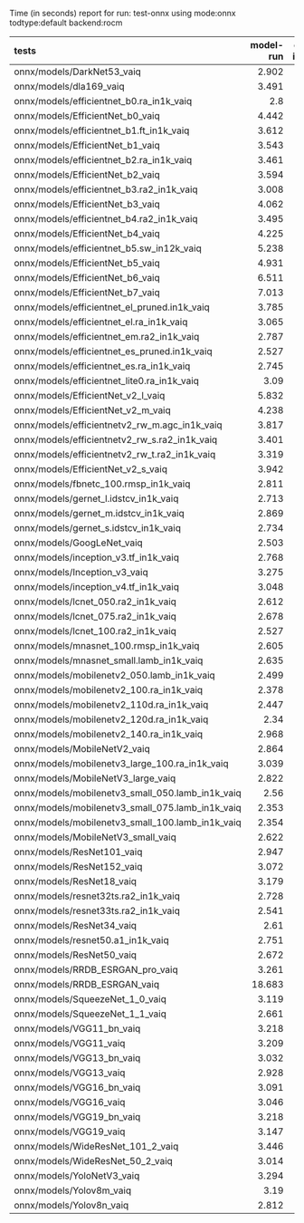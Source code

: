 Time (in seconds) report for run: test-onnx using mode:onnx todtype:default backend:rocm

| tests                                            |   model-run |   onnx-import |   torch-mlir |   iree-compile |   inference |
|:-------------------------------------------------|------------:|--------------:|-------------:|---------------:|------------:|
| onnx/models/DarkNet53_vaiq                       |       2.902 |         1.294 |            0 |          7.743 |       1.065 |
| onnx/models/dla169_vaiq                          |       3.491 |         0.91  |            0 |         13.681 |       1.065 |
| onnx/models/efficientnet_b0.ra_in1k_vaiq         |       2.8   |         0.494 |            0 |          6.121 |       0     |
| onnx/models/EfficientNet_b0_vaiq                 |       4.442 |         0.588 |            0 |         16.574 |       1.215 |
| onnx/models/efficientnet_b1.ft_in1k_vaiq         |       3.612 |         0     |            0 |          0     |       0     |
| onnx/models/EfficientNet_b1_vaiq                 |       3.543 |         0.715 |            0 |         22.788 |       1.229 |
| onnx/models/efficientnet_b2.ra_in1k_vaiq         |       3.461 |         0     |            0 |          0     |       0     |
| onnx/models/EfficientNet_b2_vaiq                 |       3.594 |         0.805 |            0 |         22.156 |       1.206 |
| onnx/models/efficientnet_b3.ra2_in1k_vaiq        |       3.008 |         0     |            0 |          0     |       0     |
| onnx/models/EfficientNet_b3_vaiq                 |       4.062 |         0.984 |            0 |         25.144 |       1.228 |
| onnx/models/efficientnet_b4.ra2_in1k_vaiq        |       3.495 |         0     |            0 |          0     |       0     |
| onnx/models/EfficientNet_b4_vaiq                 |       4.225 |         1.322 |            0 |         31.109 |       1.277 |
| onnx/models/efficientnet_b5.sw_in12k_vaiq        |       5.238 |         3.82  |            0 |         27.512 |       0     |
| onnx/models/EfficientNet_b5_vaiq                 |       4.931 |         1.855 |            0 |         33.906 |       1.39  |
| onnx/models/EfficientNet_b6_vaiq                 |       6.511 |         2.533 |            0 |         38.814 |       1.4   |
| onnx/models/EfficientNet_b7_vaiq                 |       7.013 |         3.421 |            0 |         46.561 |       1.552 |
| onnx/models/efficientnet_el_pruned.in1k_vaiq     |       3.785 |         0.476 |            0 |          5.901 |       1.064 |
| onnx/models/efficientnet_el.ra_in1k_vaiq         |       3.065 |         0.358 |            0 |          8.036 |       1.023 |
| onnx/models/efficientnet_em.ra2_in1k_vaiq        |       2.787 |         0.335 |            0 |          5.782 |       1.025 |
| onnx/models/efficientnet_es_pruned.in1k_vaiq     |       2.527 |         0.297 |            0 |          4.731 |       1.068 |
| onnx/models/efficientnet_es.ra_in1k_vaiq         |       2.745 |         0.413 |            0 |          5.014 |       1.118 |
| onnx/models/efficientnet_lite0.ra_in1k_vaiq      |       3.09  |         0.327 |            0 |          5.486 |       1.033 |
| onnx/models/EfficientNet_v2_l_vaiq               |       5.832 |         3.636 |            0 |         46.251 |       1.382 |
| onnx/models/EfficientNet_v2_m_vaiq               |       4.238 |         2.123 |            0 |         34.062 |       1.282 |
| onnx/models/efficientnetv2_rw_m.agc_in1k_vaiq    |       3.817 |         0     |            0 |          0     |       0     |
| onnx/models/efficientnetv2_rw_s.ra2_in1k_vaiq    |       3.401 |         0     |            0 |          0     |       0     |
| onnx/models/efficientnetv2_rw_t.ra2_in1k_vaiq    |       3.319 |         0.653 |            0 |         12.584 |       0     |
| onnx/models/EfficientNet_v2_s_vaiq               |       3.942 |         1.168 |            0 |         24.607 |       1.224 |
| onnx/models/fbnetc_100.rmsp_in1k_vaiq            |       2.811 |         0.351 |            0 |          6.889 |       1.121 |
| onnx/models/gernet_l.idstcv_in1k_vaiq            |       2.713 |         0.496 |            0 |          5.954 |       1.129 |
| onnx/models/gernet_m.idstcv_in1k_vaiq            |       2.869 |         0.431 |            0 |          4.442 |       1.124 |
| onnx/models/gernet_s.idstcv_in1k_vaiq            |       2.734 |         0.33  |            0 |          4.413 |       1.035 |
| onnx/models/GoogLeNet_vaiq                       |       2.503 |         0.435 |            0 |         11.983 |       1.08  |
| onnx/models/inception_v3.tf_in1k_vaiq            |       2.768 |         1.094 |            0 |         14.127 |       1.136 |
| onnx/models/Inception_v3_vaiq                    |       3.275 |         0.976 |            0 |         14.374 |       1.054 |
| onnx/models/inception_v4.tf_in1k_vaiq            |       3.048 |         1.795 |            0 |         17.993 |       1.187 |
| onnx/models/lcnet_050.ra2_in1k_vaiq              |       2.612 |         0.277 |            0 |          3.662 |       1.026 |
| onnx/models/lcnet_075.ra2_in1k_vaiq              |       2.678 |         0.294 |            0 |          4.177 |       1.195 |
| onnx/models/lcnet_100.ra2_in1k_vaiq              |       2.527 |         0.275 |            0 |          3.651 |       1.054 |
| onnx/models/mnasnet_100.rmsp_in1k_vaiq           |       2.605 |         0.314 |            0 |          5.863 |       1.101 |
| onnx/models/mnasnet_small.lamb_in1k_vaiq         |       2.635 |         0.303 |            0 |          4.524 |       0     |
| onnx/models/mobilenetv2_050.lamb_in1k_vaiq       |       2.499 |         0.271 |            0 |          5.257 |       0.988 |
| onnx/models/mobilenetv2_100.ra_in1k_vaiq         |       2.378 |         0.303 |            0 |          4.708 |       1.069 |
| onnx/models/mobilenetv2_110d.ra_in1k_vaiq        |       2.447 |         0.314 |            0 |          6.044 |       1.014 |
| onnx/models/mobilenetv2_120d.ra_in1k_vaiq        |       2.34  |         0.332 |            0 |          6.174 |       1.028 |
| onnx/models/mobilenetv2_140.ra_in1k_vaiq         |       2.968 |         0.316 |            0 |          4.728 |       1.023 |
| onnx/models/MobileNetV2_vaiq                     |       2.864 |         0.368 |            0 |          8.283 |       1.086 |
| onnx/models/mobilenetv3_large_100.ra_in1k_vaiq   |       3.039 |         0.353 |            0 |          5.114 |       0     |
| onnx/models/MobileNetV3_large_vaiq               |       2.822 |         0.408 |            0 |         11.724 |       1.051 |
| onnx/models/mobilenetv3_small_050.lamb_in1k_vaiq |       2.56  |         0.323 |            0 |          4.473 |       0     |
| onnx/models/mobilenetv3_small_075.lamb_in1k_vaiq |       2.353 |         0.436 |            0 |          4.452 |       0     |
| onnx/models/mobilenetv3_small_100.lamb_in1k_vaiq |       2.354 |         0.408 |            0 |          4.998 |       0     |
| onnx/models/MobileNetV3_small_vaiq               |       2.622 |         0.373 |            0 |         11.075 |       1.104 |
| onnx/models/ResNet101_vaiq                       |       2.947 |         1.469 |            0 |         11.796 |       1.05  |
| onnx/models/ResNet152_vaiq                       |       3.072 |         1.967 |            0 |         18.067 |       1.059 |
| onnx/models/ResNet18_vaiq                        |       3.179 |         0.552 |            0 |          3.821 |       0.975 |
| onnx/models/resnet32ts.ra2_in1k_vaiq             |       2.728 |         0     |            0 |          0     |       0     |
| onnx/models/resnet33ts.ra2_in1k_vaiq             |       2.541 |         0     |            0 |          0     |       0     |
| onnx/models/ResNet34_vaiq                        |       2.61  |         0.802 |            0 |          5.469 |       0.999 |
| onnx/models/resnet50.a1_in1k_vaiq                |       2.751 |         0.959 |            0 |          8.409 |       1.052 |
| onnx/models/ResNet50_vaiq                        |       2.672 |         0.942 |            0 |          7.356 |       1.062 |
| onnx/models/RRDB_ESRGAN_pro_vaiq                 |       3.261 |         0     |            0 |          0     |       0     |
| onnx/models/RRDB_ESRGAN_vaiq                     |      18.683 |         2.74  |            0 |         34.85  |      50.118 |
| onnx/models/SqueezeNet_1_0_vaiq                  |       3.119 |         0.259 |            0 |          5.322 |       1.033 |
| onnx/models/SqueezeNet_1_1_vaiq                  |       2.661 |         0.248 |            0 |          4.79  |       1.032 |
| onnx/models/VGG11_bn_vaiq                        |       3.218 |         3.109 |            0 |          4.623 |       1.064 |
| onnx/models/VGG11_vaiq                           |       3.209 |         2.982 |            0 |          4.755 |       1.042 |
| onnx/models/VGG13_bn_vaiq                        |       3.032 |         3.079 |            0 |          5.221 |       1.102 |
| onnx/models/VGG13_vaiq                           |       2.928 |         3.41  |            0 |          5.138 |       1.038 |
| onnx/models/VGG16_bn_vaiq                        |       3.091 |         3.276 |            0 |          5.499 |       1.009 |
| onnx/models/VGG16_vaiq                           |       3.046 |         3.407 |            0 |          5.246 |       1.011 |
| onnx/models/VGG19_bn_vaiq                        |       3.218 |         3.444 |            0 |          5.711 |       1.115 |
| onnx/models/VGG19_vaiq                           |       3.147 |         3.459 |            0 |          5.371 |       1.124 |
| onnx/models/WideResNet_101_2_vaiq                |       3.446 |         3.232 |            0 |         12.574 |       1.089 |
| onnx/models/WideResNet_50_2_vaiq                 |       3.014 |         1.958 |            0 |          8.341 |       1.015 |
| onnx/models/YoloNetV3_vaiq                       |       3.294 |         1.987 |            0 |         11.711 |       1.12  |
| onnx/models/Yolov8m_vaiq                         |       3.19  |         1.198 |            0 |         14.611 |       1.161 |
| onnx/models/Yolov8n_vaiq                         |       2.812 |         0.493 |            0 |         11.481 |       1.098 |
